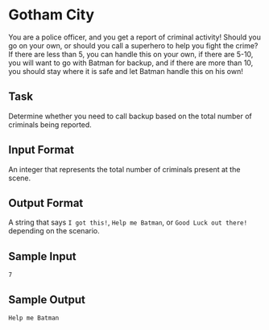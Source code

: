 # Gotham City

You are a police officer, and you get a report of criminal activity! Should you go on your own, or should you call a superhero to help you fight the crime? If there are less than 5, you can handle this on your own, if there are 5-10, you will want to go with Batman for backup, and if there are more than 10, you should stay where it is safe and let Batman handle this on his own!

## Task
Determine whether you need to call backup based on the total number of criminals being reported.

## Input Format
An integer that represents the total number of criminals present at the scene.

## Output Format
A string that says `I got this!`, `Help me Batman`, or `Good Luck out there!` depending on the scenario.

## Sample Input
```
7
```

## Sample Output
```
Help me Batman
```